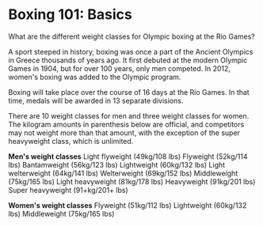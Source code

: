 Boxing 101: Basics
==================

What are the different weight classes for Olympic boxing at the Rio Games?

A sport steeped in history, boxing was once a part of the Ancient Olympics in Greece thousands of years ago. It first debuted at the modern Olympic Games in 1904, but for over 100 years, only men competed. In 2012, women's boxing was added to the Olympic program.

Boxing will take place over the course of 16 days at the Rio Games. In that time, medals will be awarded in 13 separate divisions.

There are 10 weight classes for men and three weight classes for women. The kilogram amounts in parenthesis below are official, and competitors may not weight more than that amount, with the exception of the super heavyweight class, which is unlimited.

**Men's weight classes**
Light flyweight (49kg/108 lbs)
Flyweight (52kg/114 lbs)
Bantamweight (56kg/123 lbs)
Lightweight (60kg/132 lbs)
Light welterweight (64kg/141 lbs)
Welterweight (69kg/152 lbs)
Middleweight (75kg/165 lbs)
Light heavyweight (81kg/178 lbs)
Heavyweight (91kg/201 lbs)
Super heavyweight (91+kg/201+ lbs)

**Women's weight classes**
Flyweight (51kg/112 lbs)
Lightweight (60kg/132 lbs)
Middleweight (75kg/165 lbs)


